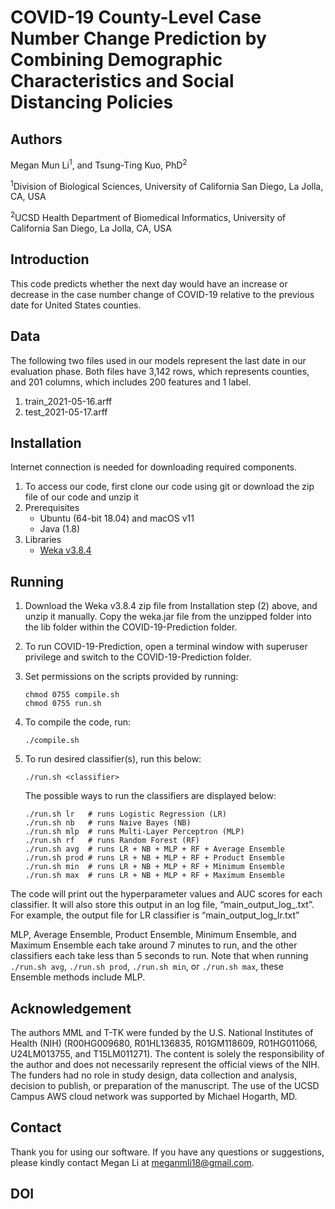# COVID-19 County-Level Case Number Change Prediction by Combining Demographic Characteristics and Social Distancing Policies

## Authors
Megan Mun Li<sup>1</sup>, and Tsung-Ting Kuo, PhD<sup>2</sup>

<sup>1</sup>Division of Biological Sciences, University of California San Diego, La Jolla, CA, USA

<sup>2</sup>UCSD Health Department of Biomedical Informatics, University of California San Diego, La Jolla, CA, USA

## Introduction
This code predicts whether the next day would have an increase or decrease in the case number change of COVID-19 relative to the previous date for United States counties.

## Data
The following two files used in our models represent the last date in our evaluation phase. Both files have 3,142 rows, which represents counties, and 201 columns, which includes 200 features and 1 label.
1. train_2021-05-16.arff
2. test_2021-05-17.arff

## Installation
Internet connection is needed for downloading required components.
1. To access our code, first clone our code using git or download the zip file of our code and unzip it
2. Prerequisites
   - Ubuntu (64-bit 18.04) and macOS v11
   - Java (1.8)
2. Libraries 
   - [Weka v3.8.4](https://sourceforge.net/projects/weka/files/weka-3-8/3.8.4/weka-3-8-4.zip/download?use_mirror=iweb)

## Running
1. Download the Weka v3.8.4 zip file from Installation step (2) above, and unzip it manually. Copy the weka.jar file from the unzipped folder into the lib folder within the COVID-19-Prediction folder.
2. To run COVID-19-Prediction, open a terminal window with superuser privilege and switch to the COVID-19-Prediction folder.
3. Set permissions on the scripts provided by running:

       chmod 0755 compile.sh
       chmod 0755 run.sh
4. To compile the code, run:

       ./compile.sh
5. To run desired classifier(s), run this below:

       ./run.sh <classifier>
       
    The possible ways to run the classifiers are displayed below:

       ./run.sh lr   # runs Logistic Regression (LR)
       ./run.sh nb   # runs Naive Bayes (NB)
       ./run.sh mlp  # runs Multi-Layer Perceptron (MLP)
       ./run.sh rf   # runs Random Forest (RF)
       ./run.sh avg  # runs LR + NB + MLP + RF + Average Ensemble
       ./run.sh prod # runs LR + NB + MLP + RF + Product Ensemble
       ./run.sh min  # runs LR + NB + MLP + RF + Minimum Ensemble
       ./run.sh max  # runs LR + NB + MLP + RF + Maximum Ensemble

The code will print out the hyperparameter values and AUC scores for each classifier. It will also store this output in an log file, “main_output_log_<classifier>.txt”. For example, the output file for LR classifier is “main_output_log_lr.txt”

MLP, Average Ensemble, Product Ensemble, Minimum Ensemble, and Maximum Ensemble each take around 7 minutes to run, and the other classifiers each take less than 5 seconds to run. Note that when running `./run.sh avg`, `./run.sh prod`, `./run.sh min`, or `./run.sh max`, these Ensemble methods include MLP.
   
## Acknowledgement
The authors MML and T-TK were funded by the U.S. National Institutes of Health (NIH) (R00HG009680, R01HL136835, R01GM118609, R01HG011066, U24LM013755, and T15LM011271). The content is solely the responsibility of the author and does not necessarily represent the official views of the NIH. The funders had no role in study design, data collection and analysis, decision to publish, or preparation of the manuscript. The use of the UCSD Campus AWS cloud network was supported by Michael Hogarth, MD. 

## Contact 
Thank you for using our software. If you have any questions or suggestions, please kindly contact Megan Li at meganmli18@gmail.com.

## DOI
